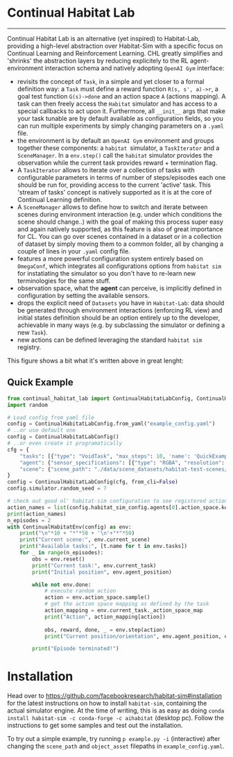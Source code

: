 # Continual Habitat Lab
---
Continual Habitat Lab is an alternative (yet inspired) to Habitat-Lab, providing a high-level abstraction over Habitat-Sim with a specific focus on Continual Learning and Reinforcement Learning. CHL greatly simplifies and 'shrinks' the abstraction layers by reducing explicitely to the RL agent-environment interaction schema and natively adopting `OpenAI Gym` interface:
 - revisits the concept of `Task`, in a simple and yet closer to a formal definition way: a `Task` must define a reward function `R(s, s', a)->r`, a goal test function `G(s)->done` and an action space `A` (actions mapping). A task can then freely access the `Habitat` simulator and has access to a special callbacks to act upon it. Furthermore, all `__init__` args that make your task tunable are by default available as configuration fields, so you can run multiple experiments by simply changing parameters on a `.yaml` file. 
 - the environment is by default an `OpenAI Gym` environment and groups together these components: a `habitat `simulator, a `TaskIterator` and a `SceneManager`. In a `env.step()` call the `habitat` simulator provides the observation while the current task provides reward + termination flag. 
 - A `TaskIterator` allows to iterate over a collection of tasks with configurable parameters in terms of number of steps/episodes each one should be run for, providing access to the current 'active' task. This 'stream of tasks' concept is natively supported as it is at the core of Continual Learning definition.   
 - A `SceneManager` allows to define how to switch and iterate between scenes during environment interaction (e.g. under which conditions the scene should change..) with the goal of making this process super easy and again natively supported, as this feature is also of great importance for CL. You can go over scenes contained in a dataset or in a collection of dataset by simply moving them to a common folder, all by changing a couple of lines in your `.yaml` config file.
 - features a more powerful configuration system entirely based on `OmegaConf`, which integrates all configurations options from `habitat sim` for instatiating the simulator so you don't have to re-learn new terminologies for the same stuff. 
 - observation space, what the __agent__ can perceive, is implicitly defined in configuration by setting the available sensors. 
 - drops the explicit need of `Datasets` you have in `Habitat-Lab`: data should be generated through environment interactions (enforcing RL view) and initial states definition should be an option entirely up to the developer, achievable in many ways (e.g. by subclassing the simulator or defining a new `Task`).
 - new actions can be defined leveraging the standard `habitat sim` registry. 

This figure shows a bit what it's written above in great lenght:



## Quick Example
```python
from continual_habitat_lab import ContinualHabitatLabConfig, ContinualHabitatEnv
import random

# Load config from yaml file 
config = ContinualHabitatLabConfig.from_yaml("example_config.yaml")
# ..or use default one
config = ContinualHabitatLabConfig()
# ..or even create it programatically
cfg = {
    "tasks": [{"type": "VoidTask", "max_steps": 10, 'name': 'QuickExampleTask'}],
    "agent": {"sensor_specifications": [{"type": "RGBA", "resolution": [128, 128]}]},
    "scene": {"scene_path": "./data/scene_datasets/habitat-test-scenes/skokloster-castle.glb"},
}
config = ContinualHabitatLabConfig(cfg, from_cli=False)
config.simulator.random_seed = 7

# check out good ol' habitat-sim configuration to see registered actions
action_names = list(config.habitat_sim_config.agents[0].action_space.keys())
print(action_names)
n_episodes = 2
with ContinualHabitatEnv(config) as env:
    print("\n"*10 + "*"*50 + '\n'+"*"*50)
    print("Current scene:", env.current_scene)
    print("Available tasks:", [t.name for t in env.tasks])
    for _ in range(n_episodes):
        obs = env.reset()
        print("Current task:", env.current_task)
        print("Initial position", env.agent_position)

        while not env.done:
            # execute random action
            action = env.action_space.sample()
            # get the action space mapping as defined by the task
            action_mapping = env.current_task._action_space_map
            print("Action", action_mapping[action])
            
            obs, reward, done, _ = env.step(action)
            print("Current position/orientation", env.agent_position, env.agent_rotation)

        print("Episode terminated!")
```

# Installation

Head over to https://github.com/facebookresearch/habitat-sim#installation for the latest instructions on how to install `habitat-sim`, containing the actual simulator engine. At the time of writing, this is as easy as doing `conda install habitat-sim -c conda-forge -c aihabitat` (desktop pc).
Follow the instructions to get some samples and test out the installation.

To try out a simple example, try running `p example.py -i` (interactive) after changing the `scene_path` and `object_asset` filepaths in `example_config.yaml`.

